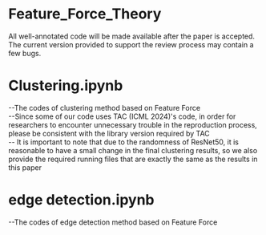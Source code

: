 # Feature_Force_Theory
All well-annotated code will be made available after the paper is accepted. The current version provided to support the review process may contain a few bugs.
# Clustering.ipynb  
--The codes of clustering method based on Feature Force  
--Since some of our code uses TAC (ICML 2024)'s code, in order for researchers to encounter unnecessary trouble in the reproduction process, please be consistent with the library version required by TAC  
-- It is important to note that due to the randomness of ResNet50, it is reasonable to have a small change in the final clustering results, so we also provide the required running files that are exactly the same as the results in this paper
# edge detection.ipynb
--The codes of edge detection method based on Feature Force  
